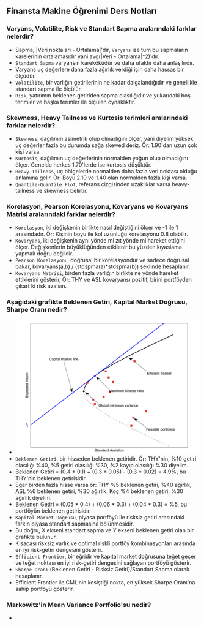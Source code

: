 ## Finansta Makine Öğrenimi Ders Notları

### Varyans, Volatilite, Risk ve Standart Sapma aralarındaki farklar nelerdir?
  - Sapma, |Veri noktaları - Ortalama|'dır, `Varyans` ise tüm bu sapmaların karelerinin ortalamasıdır yani avg(|Veri - Ortalama|^2)'dır.
  - `Standart Sapma` varyansın kareköküdür ve daha ufaktır daha anlaşılırdır.
  - Varyans uç değerlere daha fazla ağırlık verdiği için daha hassas bir ölçüdür.
  - `Volatilite`, bir varlığın getirilerinin ne kadar dalgalandığıdır ve genellikle standart sapma ile ölçülür.
  - `Risk`, yatırımın beklenen getiriden sapma olasılığıdır ve yukarıdaki boş terimler ve başka terimler ile ölçülen oynaklıktır.
   
### Skewness, Heavy Tailness ve Kurtosis terimleri aralarındaki farklar nelerdir?
  - `Skewness`, dağılımın asimetrik olup olmadığını ölçer, yani diyelim yüksek uç değerler fazla bu durumda sağa skewed deriz. Ör: 1.90'dan uzun çok kişi varsa.
  - `Kurtosis`, dağılımın uç değerlerinin normalden yoğun olup olmadığını ölçer. Genelde herkes 1.70'lerde ise kurtosis düşüktür.
  - `Heavy Tailness`, uç bölgelerde normalden daha fazla veri noktası olduğu anlamına gelir. Ör: Boyu 2.10 ve 1.40 olan normalden fazla kişi varsa.
  - `Quantile-Quantile Plot`, referans çizgisinden uzaklıklar varsa heavy-tailness ve skewness belirtir.

### Korelasyon, Pearson Korelasyonu, Kovaryans ve Kovaryans Matrisi aralarındaki farklar nelerdir?
  - `Korelasyon`, iki değişkenin birlikte nasıl değiştiğini ölçer ve -1 ile 1 arasındadır. Ör: Kişinin boyu ile kol uzunluğu korelasyonu 0.8 olabilir.
  - `Kovaryans`, iki değişkenin aynı yönde mi zıt yönde mi hareket ettiğini ölçer. Değişkenlerin büyüklüğünden etkilenir bu yüzden kıyaslama yapmak doğru değildir.
  - `Pearson Korelasyonu`, doğrusal bir korelasyondur ve sadece doğrusal bakar, kovaryans(a,b) / (stdspma(a)*stdspma(b)) şeklinde hesaplanır.
  - `Kovaryans Matrisi`, birden fazla varlığın birlikte ne yönde hareket ettiklerini gösterir, Ör: THY ve ASL kovaryansı pozitif, birini portföyden çıkart ki risk azalsın.


### Aşağıdaki grafikte Beklenen Getiri, Kapital Market Doğrusu, Sharpe Oranı nedir?
  - ![](https://raw.githubusercontent.com/egecancevgin/MSc-Notes/refs/heads/main/resim.png)
  - `Beklenen Getiri`, bir hisseden beklenen getiridir. Ör: THY'nin, %10 getiri olasılığı %40, %5 getiri olasılığı %30, %2 kayıp olasılığı %30 diyelim.
  - Beklenen Getiri = (0.4 * 0.1) + (0.3 * 0.05) - (0.3 * 0.02) = 4.9%, bu THY'nin beklenen getirisidir.
  - Eğer birden fazla hisse varsa ör: THY %5 beklenen getiri, %40 ağırlık, ASL %6 beklenen getiri, %30 ağırlık, Koç %4 beklenen getiri, %30 ağırlık diyelim.
  - Beklenen Getiri = (0.05 * 0.4) + (0.06 * 0.3) + (0.04 * 0.3) = %5, bu portföyün beklenen getirisidir.
  - `Kapital Market Doğrusu`, piyasa portföyü ile risksiz getiri arasındaki farkın piyasa standart sapmasına bölünmesidir.
  - Bu doğru, X ekseni standart sapma ve Y ekseni beklenen getiri olan bir grafikte bulunur.
  - Kısacası risksiz varlık ve optimal riskli portföy kombinasyonları arasında en iyi risk-getiri dengesini gösterir.
  - `Efficient Frontier`, bir eğridir ve kapital market doğrusuna teğet geçer ve teğet noktası en iyi risk-getiri dengesini sağlayan portföyü gösterir.
  - `Sharpe Oranı` (Beklenen Getiri - Risksiz Getiri)/Standart Sapma olarak hesaplanır.
  - Efficient Frontier ile CML'nin kesiştiği nokta, en yüksek Sharpe Oranı'na sahip portföyü gösterir.


### Markowitz'in Mean Variance Portfolio'su nedir?
  - 
